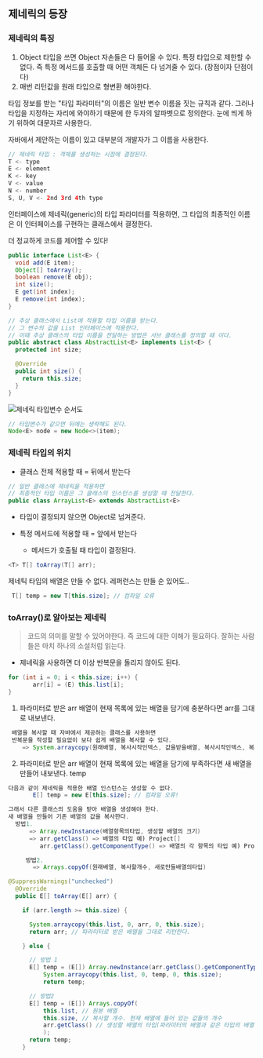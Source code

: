 ## 제네릭의 등장

### 제네릭의 특징

1. Object 타입을 쓰면 Object 자손들은 다 들어올 수 있다. 특정 타입으로 제한할 수 없다.
   즉 특정 메서드를 호출할 때 어떤 객체든 다 넘겨줄 수 있다. (장점이자 단점이다)
2. 매번 리턴값을 원래 타입으로 형변환 해야한다.

타입 정보를 받는 "타입 파라미터"의 이름은 일반 변수 이름을 짓는 규칙과 같다. 그러나 타입을 지정하는 자리에 와야하기 때문에 한 두자의 알파벳으로 정의한다. 눈에 띄게 하기 위하여 대문자르 사용한다.

자바에서 제안하는 이름이 있고 대부분의 개발자가 그 이름을 사용한다.

```java
// 제네릭 타입 : 객체를 생성하는 시점에 결정된다.
T <- type
E <- element
K <- key
V <- value
N <- number
S, U, V <- 2nd 3rd 4th type
```

인터페이스에 제네릭(generic)의 타입 파라미터를 적용하면,
그 타입의 최종적인 이름은 이 인터페이스를 구현하는 클래스에서 결정한다.

더 정교하게 코드를 제어할 수 있다!

```java
public interface List<E> {
  void add(E item);
  Object[] toArray();
  boolean remove(E obj);
  int size();
  E get(int index);
  E remove(int index);
}
```

```java
// 추상 클래스에서 List에 적용할 타입 이름을 받는다.
// 그 변수의 값을 List 인터페이스에 적용한다.
// 이때 추상 클래스의 타입 이름을 전달하는 방법은 서브 클래스를 정의할 때 이다.
public abstract class AbstractList<E> implements List<E> {
  protected int size;

  @Override
  public int size() {
    return this.size;
  }
}
```

![제네릭 타입변수 순서도](https://user-images.githubusercontent.com/86590036/130169165-ae810fc1-2ace-4ae7-be77-b7ea83a9b214.jpg)

```java
// 타입변수가 같으면 뒤에는 생략해도 된다.
Node<E> node = new Node<>(item);
```

### 제네릭 타입의 위치

- 클래스 전체 적용할 때 = 뒤에서 받는다

```java
// 일반 클래스에 제네릭을 적용하면
// 최종적인 타입 이름은 그 클래스의 인스턴스를 생성할 때 전달한다.
public class ArrayList<E> extends AbstractList<E>

```

- 타입이 결정되지 않으면 Object로 넘겨준다.

- 특정 메서드에 적용할 때 = 앞에서 받는다
  - 메서드가 호출될 때 타입이 결정된다.

```java
<T> T[] toArray(T[] arr);
```

제네틱 타입의 배열은 만들 수 없다.
레퍼런스는 만들 순 있어도..

```java
 T[] temp = new T[this.size]; // 컴파일 오류
```

### toArray()로 알아보는 제네릭

> 코드의 의미를 말할 수 있어야한다. 즉 코드에 대한 이해가 필요하다. 잘하는 사람들은 마치 하나의 소설처럼 읽는다.

- 제네릭을 사용하면 더 이상 반복문을 돌리지 않아도 된다.

```java
for (int i = 0; i < this.size; i++) {
       arr[i] = (E) this.list[i];
}
```

1. 파라미터로 받은 arr 배열이 현재 목록에 있는 배열을 담기에 충분하다면 arr를 그대로 내보낸다.

```java
 배열을 복사할 때 자바에서 제공하는 클래스를 사용하면
 반복문을 작성할 필요없이 보다 쉽게 배열을 복사할 수 있다.
    => System.arraycopy(원래배열, 복사시작인덱스, 값을받을배열, 복사시작인덱스, 복사할개수)
```

2. 파라미터로 받은 arr 배열이 현재 목록에 있는 배열을 담기에 부족하다면 새 배열을 만들어 내보낸다. temp

```java
다음과 같이 제네릭을 적용한 배열 인스턴스는 생성할 수 없다.
       E[] temp = new E[this.size]; // 컴파일 오류!

그래서 다른 클래스의 도움을 받아 배열을 생성해야 한다.
새 배열을 만들어 기존 배열의 값을 복사한다.
  방법1.
      => Array.newInstance(배열항목의타입, 생성할 배열의 크기)
      => arr.getClass() => 배열의 타입 예) Project[]
         arr.getClass().getComponentType() => 배열의 각 항목의 타입 예) Project

     방법2.
       => Arrays.copyOf(원래배열, 복사할개수, 새로만들배열의타입)
```

```java
@SuppressWarnings("unchecked")
  @Override
  public E[] toArray(E[] arr) {

    if (arr.length >= this.size) {

      System.arraycopy(this.list, 0, arr, 0, this.size);
      return arr; // 파라미터로 받은 배열을 그대로 리턴한다.

    } else {

      // 방법 1
      E[] temp = (E[]) Array.newInstance(arr.getClass().getComponentType(), this.size);
          System.arraycopy(this.list, 0, temp, 0, this.size);
          return temp;

      // 방법2
      E[] temp = (E[]) Arrays.copyOf(
          this.list, // 원본 배열
          this.size, // 복사할 개수. 현재 배열에 들어 있는 값들의 개수
          arr.getClass() // 생성할 배열의 타입(파라미터의 배열과 같은 타입의 배열을 생성할 것이다)
          );
      return temp;
    }

```
